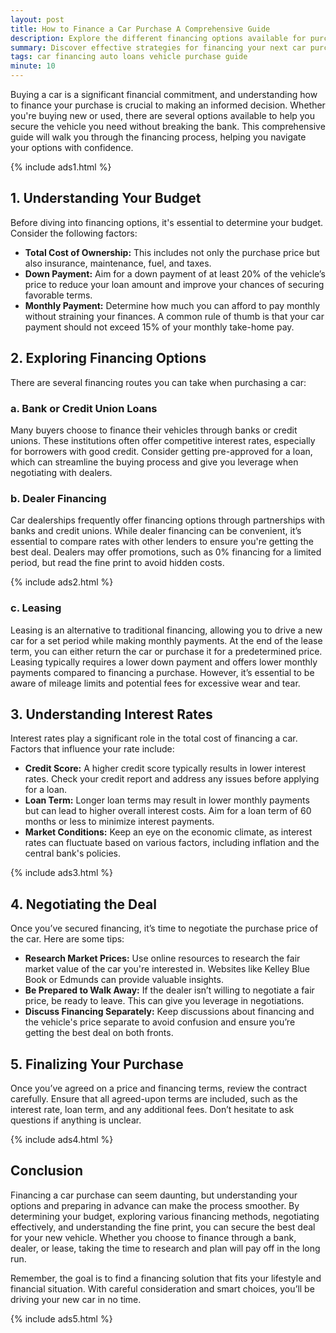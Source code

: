 ```yaml
---
layout: post
title: How to Finance a Car Purchase A Comprehensive Guide
description: Explore the different financing options available for purchasing a car and learn how to secure the best deal.
summary: Discover effective strategies for financing your next car purchase, including tips on loans, leasing, and budgeting.
tags: car financing auto loans vehicle purchase guide
minute: 10
---
```


Buying a car is a significant financial commitment, and understanding how to finance your purchase is crucial to making an informed decision. Whether you're buying new or used, there are several options available to help you secure the vehicle you need without breaking the bank. This comprehensive guide will walk you through the financing process, helping you navigate your options with confidence.

{% include ads1.html %}

## 1. **Understanding Your Budget**
Before diving into financing options, it's essential to determine your budget. Consider the following factors:

- **Total Cost of Ownership:** This includes not only the purchase price but also insurance, maintenance, fuel, and taxes.
- **Down Payment:** Aim for a down payment of at least 20% of the vehicle’s price to reduce your loan amount and improve your chances of securing favorable terms.
- **Monthly Payment:** Determine how much you can afford to pay monthly without straining your finances. A common rule of thumb is that your car payment should not exceed 15% of your monthly take-home pay.

## 2. **Exploring Financing Options**
There are several financing routes you can take when purchasing a car:

### a. **Bank or Credit Union Loans**
Many buyers choose to finance their vehicles through banks or credit unions. These institutions often offer competitive interest rates, especially for borrowers with good credit. Consider getting pre-approved for a loan, which can streamline the buying process and give you leverage when negotiating with dealers.

### b. **Dealer Financing**
Car dealerships frequently offer financing options through partnerships with banks and credit unions. While dealer financing can be convenient, it’s essential to compare rates with other lenders to ensure you're getting the best deal. Dealers may offer promotions, such as 0% financing for a limited period, but read the fine print to avoid hidden costs.

{% include ads2.html %}

### c. **Leasing**
Leasing is an alternative to traditional financing, allowing you to drive a new car for a set period while making monthly payments. At the end of the lease term, you can either return the car or purchase it for a predetermined price. Leasing typically requires a lower down payment and offers lower monthly payments compared to financing a purchase. However, it’s essential to be aware of mileage limits and potential fees for excessive wear and tear.

## 3. **Understanding Interest Rates**
Interest rates play a significant role in the total cost of financing a car. Factors that influence your rate include:

- **Credit Score:** A higher credit score typically results in lower interest rates. Check your credit report and address any issues before applying for a loan.
- **Loan Term:** Longer loan terms may result in lower monthly payments but can lead to higher overall interest costs. Aim for a loan term of 60 months or less to minimize interest payments.
- **Market Conditions:** Keep an eye on the economic climate, as interest rates can fluctuate based on various factors, including inflation and the central bank's policies.

{% include ads3.html %}

## 4. **Negotiating the Deal**
Once you’ve secured financing, it’s time to negotiate the purchase price of the car. Here are some tips:

- **Research Market Prices:** Use online resources to research the fair market value of the car you're interested in. Websites like Kelley Blue Book or Edmunds can provide valuable insights.
- **Be Prepared to Walk Away:** If the dealer isn’t willing to negotiate a fair price, be ready to leave. This can give you leverage in negotiations.
- **Discuss Financing Separately:** Keep discussions about financing and the vehicle's price separate to avoid confusion and ensure you’re getting the best deal on both fronts.

## 5. **Finalizing Your Purchase**
Once you’ve agreed on a price and financing terms, review the contract carefully. Ensure that all agreed-upon terms are included, such as the interest rate, loan term, and any additional fees. Don’t hesitate to ask questions if anything is unclear.

{% include ads4.html %}

## Conclusion
Financing a car purchase can seem daunting, but understanding your options and preparing in advance can make the process smoother. By determining your budget, exploring various financing methods, negotiating effectively, and understanding the fine print, you can secure the best deal for your new vehicle. Whether you choose to finance through a bank, dealer, or lease, taking the time to research and plan will pay off in the long run.

Remember, the goal is to find a financing solution that fits your lifestyle and financial situation. With careful consideration and smart choices, you’ll be driving your new car in no time.

{% include ads5.html %}
